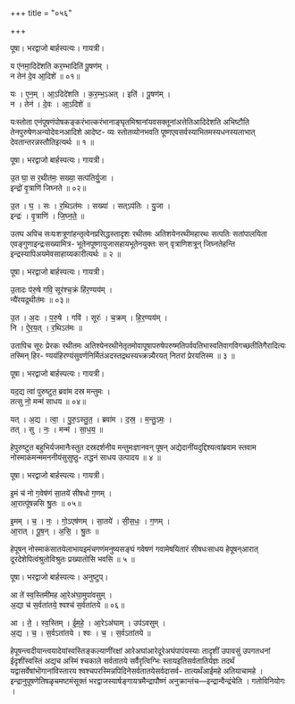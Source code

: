 +++
title = "०५६"

+++


पूषा। भरद्वाजो बार्हस्पत्यः। गायत्री।

य ए॑नमा॒दिदे॑शति कर॒म्भादिति॑ पू॒षण॑म् ।  
न तेन॑ दे॒व आ॒दिशे॑ ॥ ०१॥

यः । ए॒न॒म् । आ॒ऽदिदे॑शति । क॒र॒म्भ॒ऽअत् । इति॑ । पू॒षण॑म् ।  
न । तेन॑ । दे॒वः । आ॒ऽदिशे॑ ॥

यःस्तोता एनंपूषणंपोषकङ्करंभात्करंभानाङ्घृतमिश्रानांयवसक्तूनांअत्तेतिआदिदेशति अभिष्टौति तेनपुरुषेणअन्योदेवःनआदिशे आदेष्ट- व्यः स्तोतव्योनभवति पूष्णएवसर्वस्याभितमस्यधनस्यलाभात् देवतान्तरन्नस्तौतिइत्यर्थः ॥ १ ॥

पूषा। भरद्वाजो बार्हस्पत्यः। गायत्री।

उ॒त घा॒ स र॒थीत॑मः॒ सख्या॒ सत्प॑तिर्यु॒जा ।  
इन्द्रो॑ वृ॒त्राणि॑ जिघ्नते ॥ ०२॥

उ॒त । घ॒ । सः । र॒थिऽत॑मः । सख्या॑ । सत्ऽप॑तिः । यु॒जा ।  
इन्द्रः॑ । वृ॒त्राणि॑ । जि॒घ्न॒ते॒ ॥

उतघ अपिच सःयःशत्रूणांहन्तृत्वेनप्रसिद्धस्तादृशः रथीतमः अतिशयेनरथीमहारथः सत्पतिः सतांपालयिता एवङ्गुणाइन्द्रःसख्यामित्र- भूतेनपूष्णायुजासहायभूतेनयुक्तः सन् वृत्राणिशत्रून् जिघ्नतेहन्ति इन्द्रस्यापिअयमेवसाहाय्यकारीत्यर्थः ॥ २ ॥

पूषा। भरद्वाजो बार्हस्पत्यः। गायत्री।

उ॒तादः प॑रु॒षे गवि॒ सूर॑श्च॒क्रं हि॑र॒ण्यय॑म् ।  
न्यै॑रयद्र॒थीत॑मः ॥ ०३॥

उ॒त । अ॒दः । प॒रु॒षे । गवि॑ । सूरः॑ । च॒क्रम् । हि॒र॒ण्यय॑म् ।  
नि । ऐ॒र॒य॒त् । र॒थिऽत॑मः ॥

उतापिच सूरः प्रेरकः रथीतमः अतिश्येनरथीनेतृतमोवापूषापरुषेपरुष्मतिपर्ववतिभास्वतिवागविगच्छतीतिगैरादित्यः तस्मिन् हिर- ण्ययंहिरण्यंसुवर्णनिर्मितंअदस्तद्रथस्यच्क्रन्न्यैरयत् नितरां प्रेरयतिस्म ॥ ३ ॥

पूषा। भरद्वाजो बार्हस्पत्यः। गायत्री।

यद॒द्य त्वा॑ पुरुष्टुत॒ ब्रवा॑म दस्र मन्तुमः ।  
तत्सु नो॒ मन्म॑ साधय ॥ ०४॥

यत् । अ॒द्य । त्वा॒ । पु॒रु॒ऽस्तु॒त॒ । ब्रवा॑म । द॒स्र॒ । म॒न्तु॒ऽमः॒ ।  
तत् । सु । नः॒ । मन्म॑ । सा॒ध॒य॒ ॥

हेपुरुष्टुत बहुभिर्यजमानैःस्तुत दस्रदर्शनीय मन्तुमःज्ञानवन् पूषन् अद्येदानींयदुद्दिश्यत्वांब्रवाम स्तवाम नोस्माकंमन्ममननीयंसुसुष्ठु- तद्धनं साधय उत्पादय ॥ ४ ॥

पूषा। भरद्वाजो बार्हस्पत्यः। गायत्री।

इ॒मं च॑ नो ग॒वेष॑णं सा॒तये॑ सीषधो ग॒णम् ।  
आ॒रात्पू॑षन्नसि श्रु॒तः ॥ ०५॥

इ॒मम् । च॒ । नः॒ । गो॒ऽएष॑णम् । सा॒तये॑ । सी॒स॒धः॒ । ग॒णम् ।  
आ॒रात् । पू॒ष॒न् । अ॒सि॒ । श्रु॒तः ॥

हेपूषन् नोस्माकंसातयेलाभायइमंचगणंमनुष्यसङ्घं गवेषणं गवामेषयितारं सीषधःसाधय हेपूषन्आरात् दूरदेशेपित्वंश्रुतोविश्रुतः प्रख्यातोसि भवसि ॥ ५ ॥

पूषा। भरद्वाजो बार्हस्पत्यः। अनुष्टुप्।

आ ते॑ स्व॒स्तिमी॑मह आ॒रेअ॑घा॒मुपा॑वसुम् ।  
अ॒द्या च॑ स॒र्वता॑तये॒ श्वश्च॑ स॒र्वता॑तये ॥ ०६॥

आ । ते॒ । स्व॒स्तिम् । ई॒म॒हे॒ । आ॒रेऽअ॑घाम् । उप॑ऽवसुम् ।  
अ॒द्य । च॒ । स॒र्वऽता॑तये । श्वः । च॒ । स॒र्वऽता॑तये ॥

हेपूषन्त्वदीयान्त्वयादेयांस्वस्तिङ्कल्याणींरक्षां आरेअघांआरेदूरेअघंपापंयस्याः तादृशीं उपावसुं उपगतधनां ईदृशींस्वस्तिं अद्यच अस्मिं श्चकाले सर्वतातये सर्वैरृत्विग्भिः स्तायइतिसर्वतातिर्यज्ञः तदर्थं यद्वासर्वेषांभॊगानांविस्तारय श्वश्चपरस्मिन्नपिदिनेसर्वतातयेसर्वदासर्व- तात्यर्थंआईमहे अतियाचामहे । इन्द्रानुपूषणेतिषळृचमष्टमंसूक्तं भरद्वाजस्यार्षङ्गायत्रमैन्द्रापौष्णं अनुक्रान्तंच—इन्द्रान्वैन्द्रंचेति । गतोविनियोगः ।